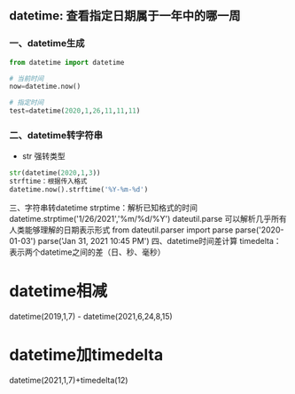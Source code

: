 ## datetime: 查看指定日期属于一年中的哪一周

### 一、datetime生成

```python
from datetime import datetime

# 当前时间
now=datetime.now()

# 指定时间
test=datetime(2020,1,26,11,11,11)
```

### 二、datetime转字符串

* str 强转类型
```python
str(datetime(2020,1,3))
strftime：根据传入格式
datetime.now().strftime('%Y-%m-%d')
```

三、字符串转datetime
strptime：解析已知格式的时间
datetime.strptime('1/26/2021','%m/%d/%Y')
dateutil.parse 可以解析几乎所有人类能够理解的日期表示形式
from dateutil.parser import parse
parse('2020-01-03')
parse('Jan 31, 2021 10:45 PM')
四、datetime时间差计算
timedelta：表示两个datetime之间的差（日、秒、毫秒）

# datetime相减
datetime(2019,1,7) - datetime(2021,6,24,8,15)
# datetime加timedelta
datetime(2021,1,7)+timedelta(12)
